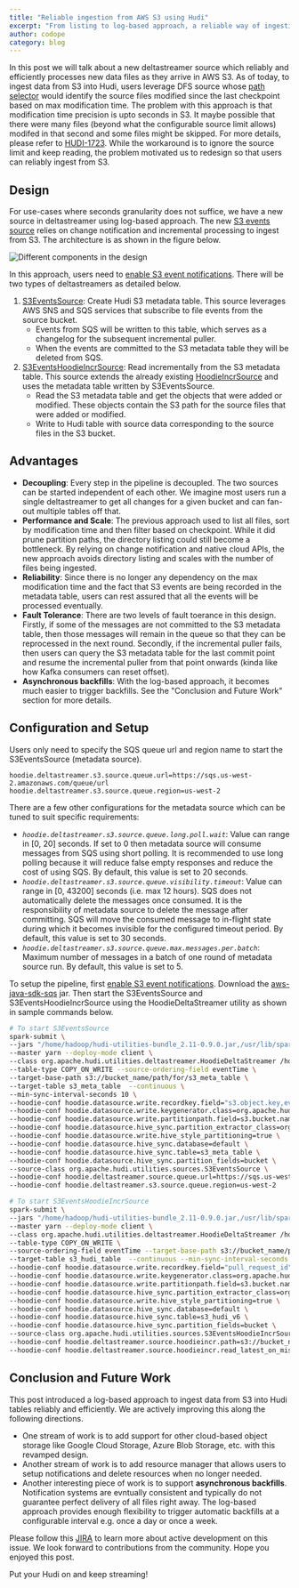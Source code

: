```yaml
---
title: "Reliable ingestion from AWS S3 using Hudi"
excerpt: "From listing to log-based approach, a reliable way of ingesting data from AWS S3 into Hudi."
author: codope
category: blog
---
```


In this post we will talk about a new deltastreamer source which reliably and efficiently processes new data files as they arrive in AWS S3.
As of today, to ingest data from S3 into Hudi, users leverage DFS source whose [path selector](https://github.com/apache/hudi/blob/master/hudi-utilities/src/main/java/org/apache/hudi/utilities/sources/helpers/DFSPathSelector.java) would identify the source files modified since the last checkpoint based on max modification time. 
The problem with this approach is that modification time precision is upto seconds in S3. It maybe possible that there were many files (beyond what the configurable source limit allows) modifed in that second and some files might be skipped. 
For more details, please refer to [HUDI-1723](https://issues.apache.org/jira/browse/HUDI-1723). 
While the workaround is to ignore the source limit and keep reading, the problem motivated us to redesign so that users can reliably ingest from S3.

<!--truncate-->

## Design

For use-cases where seconds granularity does not suffice, we have a new source in deltastreamer using log-based approach. 
The new [S3 events source](https://github.com/apache/hudi/blob/master/hudi-utilities/src/main/java/org/apache/hudi/utilities/sources/S3EventsSource.java) relies on change notification and incremental processing to ingest from S3. 
The architecture is as shown in the figure below.

![Different components in the design](/assets/images/blog/s3_events_source_design.png)

In this approach, users need to [enable S3 event notifications](https://docs.aws.amazon.com/AmazonS3/latest/userguide/NotificationHowTo.html). 
There will be two types of deltastreamers as detailed below. 

1. [S3EventsSource](https://github.com/apache/hudi/blob/master/hudi-utilities/src/main/java/org/apache/hudi/utilities/sources/S3EventsSource.java): Create Hudi S3 metadata table. This source leverages AWS SNS and SQS services that subscribe to file events from the source bucket.
    - Events from SQS will be written to this table, which serves as a changelog for the subsequent incremental puller.
    - When the events are committed to the S3 metadata table they will be deleted from SQS.
2. [S3EventsHoodieIncrSource](https://github.com/apache/hudi/blob/master/hudi-utilities/src/main/java/org/apache/hudi/utilities/sources/S3EventsHoodieIncrSource.java): Read incrementally from the S3 metadata table. This source extends the already existing [HoodieIncrSource](https://github.com/apache/hudi/blob/master/hudi-utilities/src/main/java/org/apache/hudi/utilities/sources/HoodieIncrSource.java) and uses the metadata table written by S3EventsSource.
    - Read the S3 metadata table and get the objects that were added or modified. These objects contain the S3 path for the source files that were added or modified.
    - Write to Hudi table with source data corresponding to the source files in the S3 bucket.

## Advantages

- **Decoupling**: Every step in the pipeline is decoupled. The two sources can be started independent of each other. We imagine most users run a single deltastreamer to get all changes for a given bucket and can fan-out multiple tables off that.
- **Performance and Scale**: The previous approach used to list all files, sort by modification time and then filter based on checkpoint. While it did prune partition paths, the directory listing could still become a bottleneck. By relying on change notification and native cloud APIs, the new approach avoids directory listing and scales with the number of files being ingested.
- **Reliability**: Since there is no longer any dependency on the max modification time and the fact that S3 events are being recorded in the metadata table, users can rest assured that all the events will be processed eventually.
- **Fault Tolerance**: There are two levels of fault toerance in this design. Firstly, if some of the messages are not committed to the S3 metadata table, then those messages will remain in the queue so that they can be reprocessed in the next round. Secondly, if the incremental puller fails, then users can query the S3 metadata table for the last commit point and resume the incremental puller from that point onwards (kinda like how Kafka consumers can reset offset).
- **Asynchronous backfills**: With the log-based approach, it becomes much easier to trigger backfills. See the "Conclusion and Future Work" section for more details.

## Configuration and Setup

Users only need to specify the SQS queue url and region name to start the S3EventsSource (metadata source).

```
hoodie.deltastreamer.s3.source.queue.url=https://sqs.us-west-2.amazonaws.com/queue/url
hoodie.deltastreamer.s3.source.queue.region=us-west-2
```

There are a few other configurations for the metadata source which can be tuned to suit specific requirements:

- *`hoodie.deltastreamer.s3.source.queue.long.poll.wait`*: Value can range in [0, 20] seconds. If set to 0 then metadata source will consume messages from SQS using short polling. It is recommended to use long polling because it will reduce false empty responses and reduce the cost of using SQS. By default, this value is set to 20 seconds.
- *`hoodie.deltastreamer.s3.source.queue.visibility.timeout`*: Value can range in [0, 43200] seconds (i.e. max 12 hours). SQS does not automatically delete the messages once consumed. It is the responsibility of metadata source to delete the message after committing. SQS will move the consumed message to in-flight state during which it becomes invisible for the configured timeout period. By default, this value is set to 30 seconds.
- *`hoodie.deltastreamer.s3.source.queue.max.messages.per.batch`*: Maximum number of messages in a batch of one round of metadata source run. By default, this value is set to 5.

To setup the pipeline, first [enable S3 event notifications](https://docs.aws.amazon.com/AmazonS3/latest/userguide/NotificationHowTo.html). 
Download the [aws-java-sdk-sqs](https://mvnrepository.com/artifact/com.amazonaws/aws-java-sdk-sqs) jar. 
Then start the S3EventsSource and  S3EventsHoodieIncrSource using the HoodieDeltaStreamer utility as shown in sample commands below.

```bash
# To start S3EventsSource
spark-submit \
--jars "/home/hadoop/hudi-utilities-bundle_2.11-0.9.0.jar,/usr/lib/spark/external/lib/spark-avro.jar,/home/hadoop/aws-java-sdk-sqs-1.12.22.jar" \
--master yarn --deploy-mode client \
--class org.apache.hudi.utilities.deltastreamer.HoodieDeltaStreamer /home/hadoop/hudi-packages/hudi-utilities-bundle_2.11-0.9.0-SNAPSHOT.jar \
--table-type COPY_ON_WRITE --source-ordering-field eventTime \
--target-base-path s3://bucket_name/path/for/s3_meta_table \
--target-table s3_meta_table  --continuous \
--min-sync-interval-seconds 10 \
--hoodie-conf hoodie.datasource.write.recordkey.field="s3.object.key,eventName" \
--hoodie-conf hoodie.datasource.write.keygenerator.class=org.apache.hudi.keygen.ComplexKeyGenerator \
--hoodie-conf hoodie.datasource.write.partitionpath.field=s3.bucket.name --enable-hive-sync \
--hoodie-conf hoodie.datasource.hive_sync.partition_extractor_class=org.apache.hudi.hive.MultiPartKeysValueExtractor \
--hoodie-conf hoodie.datasource.write.hive_style_partitioning=true \
--hoodie-conf hoodie.datasource.hive_sync.database=default \
--hoodie-conf hoodie.datasource.hive_sync.table=s3_meta_table \
--hoodie-conf hoodie.datasource.hive_sync.partition_fields=bucket \
--source-class org.apache.hudi.utilities.sources.S3EventsSource \
--hoodie-conf hoodie.deltastreamer.source.queue.url=https://sqs.us-west-2.amazonaws.com/queue/url
--hoodie-conf hoodie.deltastreamer.s3.source.queue.region=us-west-2

# To start S3EventsHoodieIncrSource
spark-submit \
--jars "/home/hadoop/hudi-utilities-bundle_2.11-0.9.0.jar,/usr/lib/spark/external/lib/spark-avro.jar,/home/hadoop/aws-java-sdk-sqs-1.12.22.jar" \
--master yarn --deploy-mode client \
--class org.apache.hudi.utilities.deltastreamer.HoodieDeltaStreamer /home/hadoop/hudi-packages/hudi-utilities-bundle_2.11-0.9.0-SNAPSHOT.jar \
--table-type COPY_ON_WRITE \
--source-ordering-field eventTime --target-base-path s3://bucket_name/path/for/s3_hudi_table \
--target-table s3_hudi_table  --continuous --min-sync-interval-seconds 10 \
--hoodie-conf hoodie.datasource.write.recordkey.field="pull_request_id" \
--hoodie-conf hoodie.datasource.write.keygenerator.class=org.apache.hudi.keygen.SimpleKeyGenerator \
--hoodie-conf hoodie.datasource.write.partitionpath.field=s3.bucket.name --enable-hive-sync \
--hoodie-conf hoodie.datasource.hive_sync.partition_extractor_class=org.apache.hudi.hive.MultiPartKeysValueExtractor \
--hoodie-conf hoodie.datasource.write.hive_style_partitioning=true \
--hoodie-conf hoodie.datasource.hive_sync.database=default \
--hoodie-conf hoodie.datasource.hive_sync.table=s3_hudi_v6 \
--hoodie-conf hoodie.datasource.hive_sync.partition_fields=bucket \
--source-class org.apache.hudi.utilities.sources.S3EventsHoodieIncrSource \
--hoodie-conf hoodie.deltastreamer.source.hoodieincr.path=s3://bucket_name/path/for/s3_meta_table \
--hoodie-conf hoodie.deltastreamer.source.hoodieincr.read_latest_on_missing_ckpt=true
```

## Conclusion and Future Work

This post introduced a log-based approach to ingest data from S3 into Hudi tables reliably and efficiently. We are actively improving this along the following directions.

- One stream of work is to add support for other cloud-based object storage like Google Cloud Storage, Azure Blob Storage, etc. with this revamped design.
- Another stream of work is to add resource manager that allows users to setup notifications and delete resources when no longer needed.
- Another interesting piece of work is to support **asynchronous backfills**. Notification systems are evntually consistent and typically do not guarantee perfect delivery of all files right away. The log-based approach provides enough flexibility to trigger automatic backfills at a configurable interval e.g. once a day or once a week.

Please follow this [JIRA](https://issues.apache.org/jira/browse/HUDI-1896) to learn more about active development on this issue. 
We look forward to contributions from the community. Hope you enjoyed this post. 

Put your Hudi on and keep streaming!
